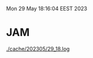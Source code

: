 Mon 29 May 18:16:04 EEST 2023
# JAM
<a href='./cache/202305/29_18.log'>./cache/202305/29_18.log</a>
